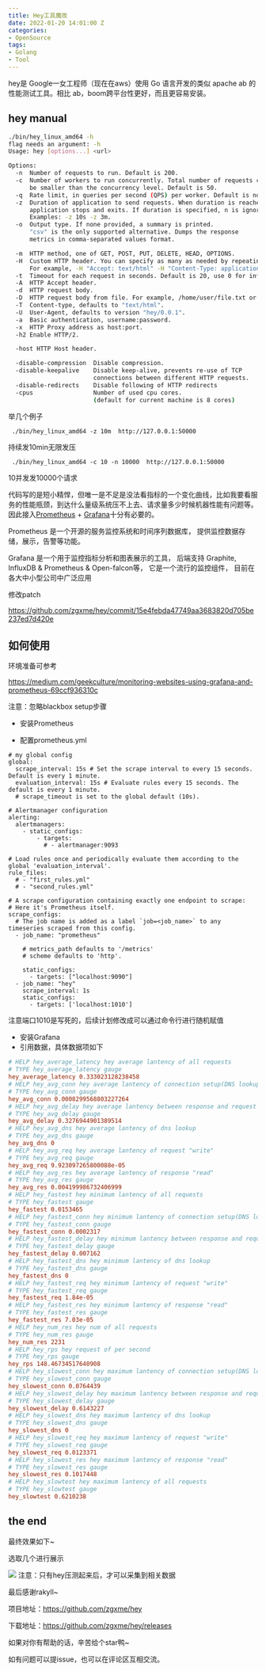 ```yaml
---
title: Hey工具魔改
date: 2022-01-20 14:01:00 Z
categories:
- OpenSource
tags:
- Golang
- Tool
---
```


hey是 Google一女工程师（现在在aws）使用 Go 语言开发的类似 apache ab 的性能测试工具。相比 ab，boom跨平台性更好，而且更容易安装。

## hey manual

```bash
./bin/hey_linux_amd64 -h
flag needs an argument: -h
Usage: hey [options...] <url>

Options:
  -n  Number of requests to run. Default is 200.
  -c  Number of workers to run concurrently. Total number of requests cannot
      be smaller than the concurrency level. Default is 50.
  -q  Rate limit, in queries per second (QPS) per worker. Default is no rate limit.
  -z  Duration of application to send requests. When duration is reached,
      application stops and exits. If duration is specified, n is ignored.
      Examples: -z 10s -z 3m.
  -o  Output type. If none provided, a summary is printed.
      "csv" is the only supported alternative. Dumps the response
      metrics in comma-separated values format.

  -m  HTTP method, one of GET, POST, PUT, DELETE, HEAD, OPTIONS.
  -H  Custom HTTP header. You can specify as many as needed by repeating the flag.
      For example, -H "Accept: text/html" -H "Content-Type: application/xml" .
  -t  Timeout for each request in seconds. Default is 20, use 0 for infinite.
  -A  HTTP Accept header.
  -d  HTTP request body.
  -D  HTTP request body from file. For example, /home/user/file.txt or ./file.txt.
  -T  Content-type, defaults to "text/html".
  -U  User-Agent, defaults to version "hey/0.0.1".
  -a  Basic authentication, username:password.
  -x  HTTP Proxy address as host:port.
  -h2 Enable HTTP/2.

  -host HTTP Host header.

  -disable-compression  Disable compression.
  -disable-keepalive    Disable keep-alive, prevents re-use of TCP
                        connections between different HTTP requests.
  -disable-redirects    Disable following of HTTP redirects
  -cpus                 Number of used cpu cores.
                        (default for current machine is 8 cores)
```

举几个例子

` ./bin/hey_linux_amd64 -z 10m  http://127.0.0.1:50000`

持续发10min无限发压

` ./bin/hey_linux_amd64 -c 10 -n 10000  http://127.0.0.1:50000`

10并发发10000个请求



代码写的是短小精悍，但唯一是不足是没法看指标的一个变化曲线，比如我要看服务的性能瓶颈，到达什么量级系统压不上去、请求量多少时候机器性能有问题等。因此接入[Prometheus](https://prometheus.io/) + [Grafana](https://grafana.com/)十分有必要的。



Prometheus 是一个开源的服务监控系统和时间序列数据库， 提供监控数据存储，展示，告警等功能。



Grafana 是一个用于监控指标分析和图表展示的工具， 后端支持 Graphite, InfluxDB & Prometheus & Open-falcon等， 它是一个流行的监控组件， 目前在各大中小型公司中广泛应用



修改patch

https://github.com/zgxme/hey/commit/15e4febda47749aa3683820d705be237ed7d420e



## 如何使用

环境准备可参考

https://medium.com/geekculture/monitoring-websites-using-grafana-and-prometheus-69ccf936310c

注意：忽略blackbox setup步骤

- 安装Prometheus 

- 配置prometheus.yml

```
# my global config
global:
  scrape_interval: 15s # Set the scrape interval to every 15 seconds. Default is every 1 minute.
  evaluation_interval: 15s # Evaluate rules every 15 seconds. The default is every 1 minute.
  # scrape_timeout is set to the global default (10s).

# Alertmanager configuration
alerting:
  alertmanagers:
    - static_configs:
        - targets:
          # - alertmanager:9093

# Load rules once and periodically evaluate them according to the global 'evaluation_interval'.
rule_files:
  # - "first_rules.yml"
  # - "second_rules.yml"

# A scrape configuration containing exactly one endpoint to scrape:
# Here it's Prometheus itself.
scrape_configs:
  # The job name is added as a label `job=<job_name>` to any timeseries scraped from this config.
  - job_name: "prometheus"

    # metrics_path defaults to '/metrics'
    # scheme defaults to 'http'.

    static_configs:
      - targets: ["localhost:9090"]
  - job_name: "hey"
    scrape_interval: 1s
    static_configs:
      - targets: ['localhost:1010'] 
```

注意端口1010是写死的，后续计划修改成可以通过命令行进行随机赋值



- 安装Grafana 
- 引用数据，具体数据项如下

```ini
# HELP hey_average_latency hey average lantency of all requests
# TYPE hey_average_latency gauge
hey_average_latency 0.333023128238458
# HELP hey_avg_conn hey average lantency of connection setup(DNS lookup + Dial up)
# TYPE hey_avg_conn gauge
hey_avg_conn 0.0008299568803227264
# HELP hey_avg_delay hey average lantency between response and request
# TYPE hey_avg_delay gauge
hey_avg_delay 0.3276944901389514
# HELP hey_avg_dns hey average lantency of dns lookup
# TYPE hey_avg_dns gauge
hey_avg_dns 0
# HELP hey_avg_req hey average lantency of request "write"
# TYPE hey_avg_req gauge
hey_avg_req 9.923097265800088e-05
# HELP hey_avg_res hey average lantency of response "read"
# TYPE hey_avg_res gauge
hey_avg_res 0.004199986732406999
# HELP hey_fastest hey minimum lantency of all requests
# TYPE hey_fastest gauge
hey_fastest 0.0153465
# HELP hey_fastest_conn hey minimum lantency of connection setup(DNS lookup + Dial up)
# TYPE hey_fastest_conn gauge
hey_fastest_conn 0.0002317
# HELP hey_fastest_delay hey minimum lantency between response and request
# TYPE hey_fastest_delay gauge
hey_fastest_delay 0.007162
# HELP hey_fastest_dns hey minimum lantency of dns lookup
# TYPE hey_fastest_dns gauge
hey_fastest_dns 0
# HELP hey_fastest_req hey minimum lantency of request "write"
# TYPE hey_fastest_req gauge
hey_fastest_req 1.84e-05
# HELP hey_fastest_res hey minimum lantency of response "read"
# TYPE hey_fastest_res gauge
hey_fastest_res 7.03e-05
# HELP hey_num_res hey num of all requests
# TYPE hey_num_res gauge
hey_num_res 2231
# HELP hey_rps hey request of per second
# TYPE hey_rps gauge
hey_rps 148.46734517640908
# HELP hey_slowest_conn hey maximum lantency of connection setup(DNS lookup + Dial up)
# TYPE hey_slowest_conn gauge
hey_slowest_conn 0.0764439
# HELP hey_slowest_delay hey maximum lantency between response and request
# TYPE hey_slowest_delay gauge
hey_slowest_delay 0.6143227
# HELP hey_slowest_dns hey maximum lantency of dns lookup
# TYPE hey_slowest_dns gauge
hey_slowest_dns 0
# HELP hey_slowest_req hey maximum lantency of request "write"
# TYPE hey_slowest_req gauge
hey_slowest_req 0.0123371
# HELP hey_slowest_res hey maximum lantency of response "read"
# TYPE hey_slowest_res gauge
hey_slowest_res 0.1017448
# HELP hey_slowtest hey maximum lantency of all requests
# TYPE hey_slowtest gauge
hey_slowtest 0.6210238
```

## the end

最终效果如下~

选取几个进行展示

![](https://cdn.learnku.com/uploads/images/202201/20/89916/BCfdcsqBZZ.png!large)
注意：只有hey压测起来后，才可以采集到相关数据



最后感谢rakyll~



项目地址：https://github.com/zgxme/hey

下载地址：https://github.com/zgxme/hey/releases



如果对你有帮助的话，辛苦给个star鸭~

如有问题可以提issue，也可以在评论区互相交流。